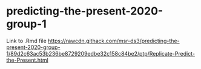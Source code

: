 # predicting-the-present-2020-group-1
Link to .Rmd file https://rawcdn.githack.com/msr-ds3/predicting-the-present-2020-group-1/89d2c63ac53b236be8729209edbe32c158c84be2/ptp/Replicate-Predict-the-Present.html
